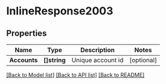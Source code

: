 # InlineResponse2003

## Properties

Name | Type | Description | Notes
------------ | ------------- | ------------- | -------------
**Accounts** | **[]string** | Unique account id | [optional] 

[[Back to Model list]](../README.md#documentation-for-models) [[Back to API list]](../README.md#documentation-for-api-endpoints) [[Back to README]](../README.md)


